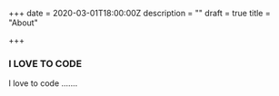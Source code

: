 +++
date = 2020-03-01T18:00:00Z
description = ""
draft = true
title = "About"

+++
### I LOVE TO CODE 

I love to code .......